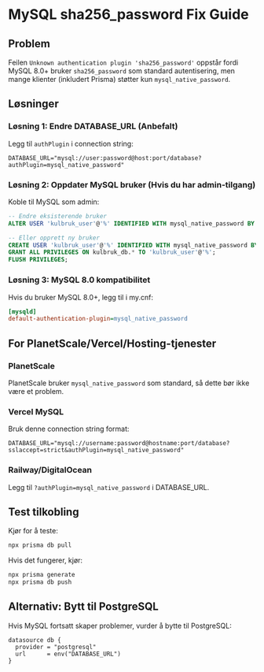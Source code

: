 # MySQL sha256_password Fix Guide

## Problem
Feilen `Unknown authentication plugin 'sha256_password'` oppstår fordi MySQL 8.0+ bruker `sha256_password` som standard autentisering, men mange klienter (inkludert Prisma) støtter kun `mysql_native_password`.

## Løsninger

### Løsning 1: Endre DATABASE_URL (Anbefalt)
Legg til `authPlugin` i connection string:

```env
DATABASE_URL="mysql://user:password@host:port/database?authPlugin=mysql_native_password"
```

### Løsning 2: Oppdater MySQL bruker (Hvis du har admin-tilgang)
Koble til MySQL som admin:

```sql
-- Endre eksisterende bruker
ALTER USER 'kulbruk_user'@'%' IDENTIFIED WITH mysql_native_password BY 'ditt_passord';

-- Eller opprett ny bruker
CREATE USER 'kulbruk_user'@'%' IDENTIFIED WITH mysql_native_password BY 'ditt_passord';
GRANT ALL PRIVILEGES ON kulbruk_db.* TO 'kulbruk_user'@'%';
FLUSH PRIVILEGES;
```

### Løsning 3: MySQL 8.0 kompatibilitet
Hvis du bruker MySQL 8.0+, legg til i my.cnf:

```ini
[mysqld]
default-authentication-plugin=mysql_native_password
```

## For PlanetScale/Vercel/Hosting-tjenester

### PlanetScale
PlanetScale bruker `mysql_native_password` som standard, så dette bør ikke være et problem.

### Vercel MySQL
Bruk denne connection string format:
```env
DATABASE_URL="mysql://username:password@hostname:port/database?sslaccept=strict&authPlugin=mysql_native_password"
```

### Railway/DigitalOcean
Legg til `?authPlugin=mysql_native_password` i DATABASE_URL.

## Test tilkobling
Kjør for å teste:

```bash
npx prisma db pull
```

Hvis det fungerer, kjør:
```bash
npx prisma generate
npx prisma db push
```

## Alternativ: Bytt til PostgreSQL
Hvis MySQL fortsatt skaper problemer, vurder å bytte til PostgreSQL:

```prisma
datasource db {
  provider = "postgresql"
  url      = env("DATABASE_URL")
}
```
